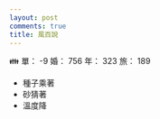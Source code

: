 ```yaml
---
layout: post
comments: true
title: 風百說
---
```


:family: 單： -9 婚： 756 年： 323 旅： 189

- 種子乘著
- 砂猜著
- 溫度降

